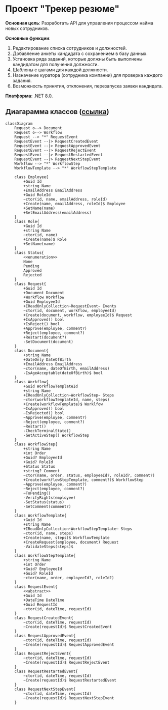 # Проект "Трекер резюме"

**Основная цель**: Разработать API для управления процессом найма новых сотрудников.

**Основные функции**:
1. Редактирование списка сотрудников и должностей.
2. Добавление анкеты кандидата с сохранением в базу данных.
3. Установка ряда заданий, которые должны быть выполнены кандидатом для получения должности.
4. Шаблоны с шагами для каждой должности.
5. Назначение куратора (сотрудника компании) для проверка каждого задания.
6. Возможность принятия, отклонения, перезапуска заявки кандидата.

**Платформа**: .NET 8.0.

## Диагарамма классов ([ссылка](https://mermaid.live/edit#pako:eNqtV1tv2jAU_iuR1Qe6hYpLoYAqKtZWVR_WToA6aeLFTQ6QNYmZ47RljPz22UlMnMRAVo2HJj3n-DsXn1s2yCI2oAGyXBwENw5eUOzNfIP_xvArhIAZpF4fGjfECj3wmYb1ndCXuUve8izBmaFPMyQpt6_F4zGFC_4ZSso1BczAriI6Wq0oea0mO4afYLFqkgHDtKIJD_DOJgxWiqyMheK-JAnJvNAUvJXL_d0jLNkzPzkW35Bxy4lkDbBJiOL3-S50bOPeVigBo46_MB6wBwr11sOOO7JtCjFQ9k8Ra0xcyOElF1PzOZ5pgHLSNGgse3qys0w5NgEmTIjPnebpqvqaipjKbVWnhT0fcVgxmxsoUA4bl1M6YZiFgaL28hJ8XgQUM4f4w2HGeCC-AvwNfJvbkhFkqmaUJCElJe9qkluHvZXVWCjLmLdLwXxdZkjynnKI92PA9qPvrq-J63LbuIeRmviRET-CcnDt1ATTeEsVigyRKkTYExhVWSBDUjs1nglxc7wkOGVOeqYmwU3DIp7QfKWmVnr6mFBc5jvbVWad54UM605Alx9SaHM0DW94nERsjfhl_sWhbPlvZVnnIVvAyLJgxfCzy6OeIfEQZ5HKWSgzoJRMxQ5UoZR0CaJ2q8gQfzX58VbQxc0V59y5mpnRgZSIZEroeJWSIqqSFJFMCjUXrpdgvUyBeo6PXdEQIMe-AzbioXgF4Ts3rtzrtfch2BtNyapdf88oyLpX3J3SJlW6vSvjOvFw_32ouEpATjRO_O9IT0naI3PBfALqzNdjZ7FkwQ6gUJiJu7UgfhR4qce1gkbtDUjHPzJUjlWCxN5bEckUDQRTCbfmjhP5tH8qMd11pXJvrT9h1xHNIdZdS5UcyUVdNPS-O3zmPFIbaCFuV_qpkrDUbUI36-LJkpuz-JmrxxZTh6xuDHKbp44Hhnwp7TGJgkPK1ZVTsSFK74pKhGyQlZdUHW5uP60GrFlpdcjKNlsNt7T-6lHVzbcqcHlb1mHnFuVq0JrdeotMxLcvPh9t_r0Sw8wQWwK_djTgrzbMceiyGZr5QhSHjEzWvoUGc-wGYKJwJeoi_cTZUVfYR4MNekeDbves3e-3zrutZqfXarSbJlqjQb3TP2t2Gt3zVrvfaTT7nfbWRL8J4QjNs4uLdrfba3b7vd5Fq9foxHA_YiajIUcH22GEfk0_scRj-xfn10S8))

```mermaid
classDiagram
    Request o--> Document
    Request o--> Workflow
    Request --> "*" RequestEvent
    RequestEvent --|> RequestCreatedEvent
    RequestEvent --|> RequestApprovedEvent
    RequestEvent --|> RequestRejectEvent
    RequestEvent --|> RequestRestartedEvent
    RequestEvent --|> RequestNextStepEvent
    Workflow --> "*" WorkflowStep
    WorkflowTemplate --> "*" WorkflowStepTemplate

    class Employee{
        +Guid Id
        +string Name
        +EmailAddress EmailAddress
        +Guid RoleId
        ~ctor(id, name, emailAddress, roleId)
        +Create(name, emailAddress, roleId)$ Employee
        +SetName(name)
        +SetEmailAddress(emailAddress)
    }
    class Role{
        +Guid Id
        +string Name
        ~ctor(id, name)
        +Create(name)$ Role
        +SetName(name)
    }
    class Status{
        <<enumeration>>
        None
        Pending
        Approved
        Rejected
    }
    class Request{
        +Guid Id
        +Document Document
        +Workflow Workflow
        +Guid EmployeeId
        +IReadOnlyCollection~RequestEvent~ Events
        ~ctor(id, document, workflow, employeeId)
        +Create(document, workflow, employeeId)$ Request
        +IsApproved() bool
        +IsReject() bool
        +Approve(employee, comment?)
        +Reject(employee, comment?)
        +Restart(document?)
        -SetDocument(document)
    }
    class Document{
        +string Name
        +DateOnly DateOfBirth
        +EmailAddress EmailAddress
        ~ctor(name, dateOfBirth, emailAddress)
        -IsAgeAcceptable(dateOfBirth)$ bool
    }
    class Workflow{
        +Guid WorkflowTemplateId
        +string Name
        +IReadOnlyCollection~WorkflowStep~ Steps
        ~ctor(workflowTemplateId, name, steps)
        +Create(workflowTemplate)$ Worklfow
        ~IsApproved() bool
        ~IsRejected() bool
        ~Approve(employee, comment?)
        ~Reject(employee, comment?)
        ~Restart()
        -CheckTerminalState()
        -GetActiveStep() WorkflowStep
    }
    class WorkflowStep{
        +string Name
        +int Order
        +Guid? EmployeeId
        +Guid? RoleId
        +Status Status
        +string? Comment
        ~ctor(name, order, status, employeeId?, roleId?, comment?)
        +Create(workflowStepTemplate, comment?)$ WorkflowStep
        ~Approve(employee, comment?)
        ~Reject(employee, comment?)
        ~ToPending()
        -VerifyRights(employee)
        -SetStatus(status)
        -SetComment(comment?)
    }
    class WorkflowTemplate{
        +Guid Id
        +string Name
        +IReadOnlyCollection~WorkflowStepTemplate~ Steps
        ~ctor(id, name, steps)
        +Create(name, steps)$ WorkflowTemplate
        +CreateRequest(employee, document) Request
        -ValidateSteps(steps)$
    }
    class WorkflowStepTemplate{
        +string Name
        +int Order
        +Guid? EmployeeId
        +Guid? RoleId
        ~ctor(name, order, employeeId?, roleId?)
    }
    class RequestEvent{
        <<abstract>>
        +Guid Id
        +DateTime DateTime
        +Guid RequestId
        ~ctor(id, dateTime, requestId)
    }
    class RequestCreatedEvent{
        ~ctor(id, dateTime, requestId)
        ~Create(requestId)$ RequestCreatedEvent
    }
    class RequestApprovedEvent{
        ~ctor(id, dateTime, requestId)
        ~Create(requestId)$ RequestApprovedEvent
    }
    class RequestRejectEvent{
        ~ctor(id, dateTime, requestId)
        ~Create(requestId)$ RequestRejectEvent
    }
    class RequestRestartedEvent{
        ~ctor(id, dateTime, requestId)
        ~Create(requestId)$ RequestRestartedEvent
    }
    class RequestNextStepEvent{
        ~ctor(id, dateTime, requestId)
        ~Create(requestId)$ RequestNextStepEvent
    }
```

